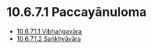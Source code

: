 # 10.6.7.1 Paccayānuloma

* [10.6.7.1.1 Vibhaṅgavāra](10.6.7.1/10.6.7.1.1.md)
* [10.6.7.1.2 Saṅkhyāvāra](10.6.7.1/10.6.7.1.2.md)
